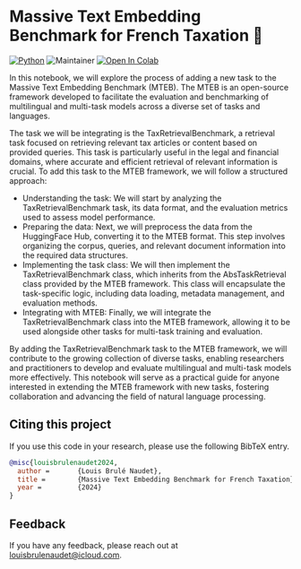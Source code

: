 # Massive Text Embedding Benchmark for French Taxation 🤗
[![Python](https://img.shields.io/pypi/pyversions/tensorflow.svg)](https://badge.fury.io/py/tensorflow)
![Maintainer](https://img.shields.io/badge/maintainer-@louisbrulenaudet-blue)
<a target="_blank" href="https://colab.research.google.com/github/louisbrulenaudet/tax-retrieval-benchmark/blob/main/notebook.ipynb">
  <img src="https://colab.research.google.com/assets/colab-badge.svg" alt="Open In Colab"/>
</a>

In this notebook, we will explore the process of adding a new task to the Massive Text Embedding Benchmark (MTEB). The MTEB is an open-source framework developed to facilitate the evaluation and benchmarking of multilingual and multi-task models across a diverse set of tasks and languages.

The task we will be integrating is the TaxRetrievalBenchmark, a retrieval task focused on retrieving relevant tax articles or content based on provided queries. This task is particularly useful in the legal and financial domains, where accurate and efficient retrieval of relevant information is crucial.
To add this task to the MTEB framework, we will follow a structured approach:

- Understanding the task: We will start by analyzing the TaxRetrievalBenchmark task, its data format, and the evaluation metrics used to assess model performance.
- Preparing the data: Next, we will preprocess the data from the HuggingFace Hub, converting it to the MTEB format. This step involves organizing the corpus, queries, and relevant document information into the required data structures.
- Implementing the task class: We will then implement the TaxRetrievalBenchmark class, which inherits from the AbsTaskRetrieval class provided by the MTEB framework. This class will encapsulate the task-specific logic, including data loading, metadata management, and evaluation methods.
- Integrating with MTEB: Finally, we will integrate the TaxRetrievalBenchmark class into the MTEB framework, allowing it to be used alongside other tasks for multi-task training and evaluation.

By adding the TaxRetrievalBenchmark task to the MTEB framework, we will contribute to the growing collection of diverse tasks, enabling researchers and practitioners to develop and evaluate multilingual and multi-task models more effectively. This notebook will serve as a practical guide for anyone interested in extending the MTEB framework with new tasks, fostering collaboration and advancing the field of natural language processing.

## Citing this project

If you use this code in your research, please use the following BibTeX entry.

```BibTeX
@misc{louisbrulenaudet2024,
  author =       {Louis Brulé Naudet},
  title =        {Massive Text Embedding Benchmark for French Taxation},
  year =         {2024}
}
```

## Feedback

If you have any feedback, please reach out at [louisbrulenaudet@icloud.com](mailto:louisbrulenaudet@icloud.com).
